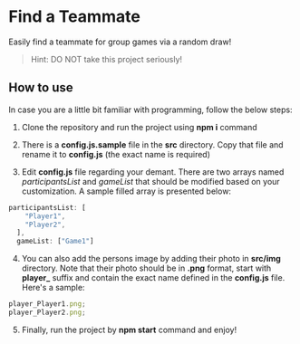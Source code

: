 # Find a Teammate

Easily find a teammate for group games via a random draw!

> Hint: DO NOT take this project seriously!

## How to use

In case you are a little bit familiar with programming, follow the below steps:

1. Clone the repository and run the project using **npm i** command

2. There is a **config.js.sample** file in the **src** directory. Copy that file and rename it to **config.js** (the exact name is required)

3. Edit **config.js** file regarding your demant. There are two arrays named _participantsList_ and _gameList_ that should be modified based on your customization. A sample filled array is presented below:

```javascript
participantsList: [
    "Player1",
    "Player2",
  ],
  gameList: ["Game1"]
```

4. You can also add the persons image by adding their photo in **src/img** directory. Note that their photo should be in **.png** format, start with **player\_** suffix and contain the exact name defined in the **config.js** file. Here's a sample:

```javascript
player_Player1.png;
player_Player2.png;
```

5. Finally, run the project by **npm start** command and enjoy!
